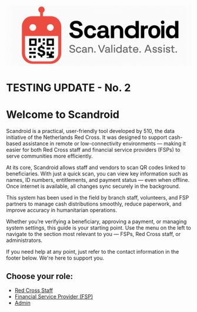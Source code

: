 ![Scandroid Banner](img/scandroid_banner.png)

# TESTING UPDATE - No. 2

# Welcome to Scandroid

Scandroid is a practical, user-friendly tool developed by 510, the data initiative of the Netherlands Red Cross. It was designed to support cash-based assistance in remote or low-connectivity environments — making it easier for both Red Cross staff and financial service providers (FSPs) to serve communities more efficiently.

At its core, Scandroid allows staff and vendors to scan QR codes linked to beneficiaries. With just a quick scan, you can view key information such as names, ID numbers, entitlements, and payment status — even when offline. Once internet is available, all changes sync securely in the background.

This system has been used in the field by branch staff, volunteers, and FSP partners to manage cash distributions smoothly, reduce paperwork, and improve accuracy in humanitarian operations.

Whether you’re verifying a beneficiary, approving a payment, or managing system settings, this guide is your starting point. Use the menu on the left to navigate to the section most relevant to you — FSPs, Red Cross staff, or administrators.

If you need help at any point, just refer to the contact information in the footer below. We're here to support you.


## Choose your role:

- [Red Cross Staff](redcross.md)
- [Financial Service Provider (FSP)](fsp.md)
- [Admin](admin.md)
